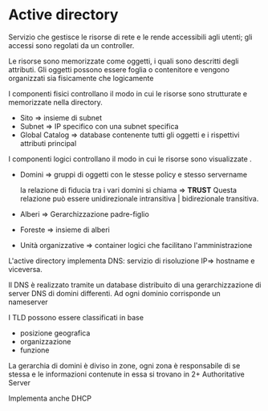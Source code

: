 # Active directory

Servizio che gestisce le risorse di rete e le rende accessibili agli utenti; gli accessi sono regolati da un controller.

Le risorse sono memorizzate come oggetti, i quali sono descritti degli attributi.
Gli oggetti possono essere foglia o contenitore e vengono organizzati sia fisicamente che logicamente

I componenti fisici controllano il modo in cui le risorse sono strutturate e memorizzate nella directory.

- Sito ⇒ insieme di subnet
- Subnet ⇒ IP specifico con una subnet specifica
- Global Catalog ⇒ database contenente tutti gli oggetti e i rispettivi attributi principal

I componenti logici controllano il modo in cui le risorse sono visualizzate .

- Domini ⇒ gruppi di oggetti con le stesse policy e stesso servername

    la relazione di fiducia tra i vari domini si chiama ⇒ **TRUST**
    Questa relazione può essere unidirezionale intransitiva | bidirezionale transitiva.

- Alberi ⇒ Gerarchizzazione padre-figlio
- Foreste ⇒ insieme di alberi
- Unità organizzative ⇒ container logici che facilitano l'amministrazione

L'active directory implementa DNS: servizio di risoluzione IP⇒ hostname e viceversa.

Il DNS è realizzato tramite un database distribuito di una gerarchizzazione di server DNS di domini differenti.
Ad ogni dominio corrisponde un nameserver

I TLD possono essere classificati in base

- posizione geografica
- organizzazione
- funzione

La gerarchia di domini è diviso in zone, ogni zona è responsabile di se stessa e le informazioni contenute in essa si trovano in 2+ Authoritative Server

Implementa anche DHCP